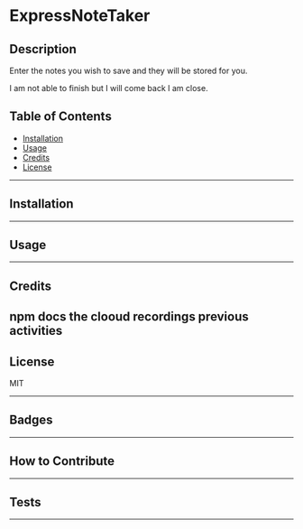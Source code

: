 # ExpressNoteTaker

## Description

Enter the notes you wish to save and they will be stored for you. 

I am not able to finish but I will come back I am close. 

## Table of Contents 


- [Installation](#installation)
- [Usage](#usage)
- [Credits](#credits)
- [License](#license)
---
## Installation


---
## Usage


---
## Credits

npm docs
the clooud recordings
previous activities
---
## License

MIT

---
## Badges



---
## How to Contribute


---
## Tests



---

